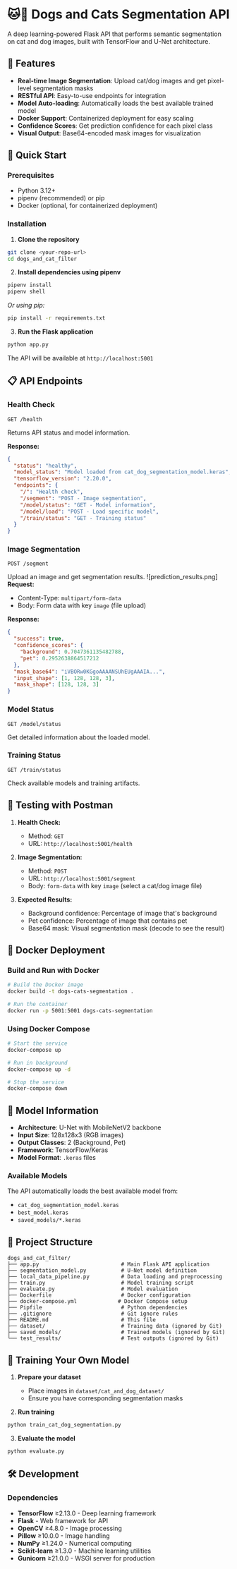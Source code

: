 # 🐱🐶 Dogs and Cats Segmentation API

A deep learning-powered Flask API that performs semantic segmentation on cat and dog images, built with TensorFlow and U-Net architecture.

## 🌟 Features

- **Real-time Image Segmentation**: Upload cat/dog images and get pixel-level segmentation masks
- **RESTful API**: Easy-to-use endpoints for integration
- **Model Auto-loading**: Automatically loads the best available trained model
- **Docker Support**: Containerized deployment for easy scaling
- **Confidence Scores**: Get prediction confidence for each pixel class
- **Visual Output**: Base64-encoded mask images for visualization

## 🚀 Quick Start

### Prerequisites

- Python 3.12+
- pipenv (recommended) or pip
- Docker (optional, for containerized deployment)

### Installation

1. **Clone the repository**
```bash
git clone <your-repo-url>
cd dogs_and_cat_filter
```

2. **Install dependencies using pipenv**
```bash
pipenv install
pipenv shell
```

*Or using pip:*
```bash
pip install -r requirements.txt
```

3. **Run the Flask application**
```bash
python app.py
```

The API will be available at `http://localhost:5001`

## 📋 API Endpoints

### Health Check
```http
GET /health
```
Returns API status and model information.

**Response:**
```json
{
  "status": "healthy",
  "model_status": "Model loaded from cat_dog_segmentation_model.keras",
  "tensorflow_version": "2.20.0",
  "endpoints": {
    "/": "Health check",
    "/segment": "POST - Image segmentation",
    "/model/status": "GET - Model information",
    "/model/load": "POST - Load specific model",
    "/train/status": "GET - Training status"
  }
}
```

### Image Segmentation
```http
POST /segment
```
Upload an image and get segmentation results.
![prediction_results.png]
**Request:**
- Content-Type: `multipart/form-data`
- Body: Form data with key `image` (file upload)

**Response:**
```json
{
  "success": true,
  "confidence_scores": {
    "background": 0.7047361135482788,
    "pet": 0.2952638864517212
  },
  "mask_base64": "iVBORw0KGgoAAAANSUhEUgAAAIA...",
  "input_shape": [1, 128, 128, 3],
  "mask_shape": [128, 128, 3]
}
```

### Model Status
```http
GET /model/status
```
Get detailed information about the loaded model.

### Training Status
```http
GET /train/status
```
Check available models and training artifacts.

## 🧪 Testing with Postman

1. **Health Check:**
   - Method: `GET`
   - URL: `http://localhost:5001/health`

2. **Image Segmentation:**
   - Method: `POST`
   - URL: `http://localhost:5001/segment`
   - Body: `form-data` with key `image` (select a cat/dog image file)

3. **Expected Results:**
   - Background confidence: Percentage of image that's background
   - Pet confidence: Percentage of image that contains pet
   - Base64 mask: Visual segmentation mask (decode to see the result)

## 🐳 Docker Deployment

### Build and Run with Docker

```bash
# Build the Docker image
docker build -t dogs-cats-segmentation .

# Run the container
docker run -p 5001:5001 dogs-cats-segmentation
```

### Using Docker Compose

```bash
# Start the service
docker-compose up

# Run in background
docker-compose up -d

# Stop the service
docker-compose down
```


## 🔧 Model Information

- **Architecture**: U-Net with MobileNetV2 backbone
- **Input Size**: 128x128x3 (RGB images)
- **Output Classes**: 2 (Background, Pet)
- **Framework**: TensorFlow/Keras
- **Model Format**: `.keras` files

### Available Models

The API automatically loads the best available model from:
- `cat_dog_segmentation_model.keras`
- `best_model.keras` 
- `saved_models/*.keras`

## 📁 Project Structure

```
dogs_and_cat_filter/
├── app.py                          # Main Flask API application
├── segmentation_model.py           # U-Net model definition
├── local_data_pipeline.py          # Data loading and preprocessing
├── train.py                        # Model training script
├── evaluate.py                     # Model evaluation
├── Dockerfile                      # Docker configuration
├── docker-compose.yml             # Docker Compose setup
├── Pipfile                         # Python dependencies
├── .gitignore                      # Git ignore rules
├── README.md                       # This file
├── dataset/                        # Training data (ignored by Git)
├── saved_models/                   # Trained models (ignored by Git)
└── test_results/                   # Test outputs (ignored by Git)
```

## 🎯 Training Your Own Model

1. **Prepare your dataset**
   - Place images in `dataset/cat_and_dog_dataset/`
   - Ensure you have corresponding segmentation masks

2. **Run training**
```bash
python train_cat_dog_segmentation.py
```

3. **Evaluate the model**
```bash
python evaluate.py
```

## 🛠️ Development

### Dependencies

- **TensorFlow** ≥2.13.0 - Deep learning framework
- **Flask** - Web framework for API
- **OpenCV** ≥4.8.0 - Image processing
- **Pillow** ≥10.0.0 - Image handling
- **NumPy** ≥1.24.0 - Numerical computing
- **Scikit-learn** ≥1.3.0 - Machine learning utilities
- **Gunicorn** ≥21.0.0 - WSGI server for production




